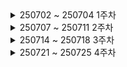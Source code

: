 <details> 
   <summary>250702 ~ 250704 1주차</summary>

<details> 
   <summary>250702 파이썬 1일차</summary> 

   - **Situation** – 상황

   ***변수, 연산자, 데이터타입(자료의 형태)에 대한 학습***

   - **Task** – 과제
   아래 내용 관련 문제들 주말에 공부하기
   
           1. 연산자 사용 중 실제 오류가 생길 수 있는 부분
               - ( ) 괄호로 우선 연산해야 하는 것들을 꼭 묶기
           2. 얕은복사 / 깊은복사 (원본 훼손되면 안되는 경우 주의하기)
           3. 컨테이너 자료형 중 매핑형
        
   - **Action** – 행동
   학습 내용 복습하기
   
           1. 고정 소수점(Fixed Point)과 부동 소수점(Floating Point)
           2. 문자열 이스케이프 (\역슬래시)
           3. 논리연산 (우선순위 not > and > or)
           4. 컨테이너 자료형 중 시퀀스 형(list, tuple, range)
           5. 공통 연산자 (가변형 타입, 불가변형 타입 모두 동일하게 사용할 수 있는 연산자)
   
   - **Result** – 결과
   아래 내용을 이해함
   
           1. 동등비교연산(자료형, 값) / 완전항등연산(주소, 자료형, 값)
           2. 단락평가(Short Circuit Evalution) - 하나면 참이면 어차피 참이기 때문에 거기서 평가를 멈춤
           3. 가변형 타입(list) vs 불가변형 타입(tuple, range)
</details>

<details> 
   <summary>250703 파이썬 2일차</summary> 

- **Situation** – 상황

***제어문[조건문, 반복문(while)]에 대한 학습***

- **Task** – 과제
아래 내용 관련 문제들 주말에 공부하기

        1. 조건문, 반복문에서 '가독성(짧은 줄), 실행시간 짧게, 메모리 적게' 할 수 있는 코드 작성
        2. 순서도 작성하는 방법 연습하기 (https://app.code2flow.com/)(https://draw.io)
        
- **Action** – 행동
학습 내용 복습하기

        1. 간단한 if문, 다중 조건문
        2. while 문
        3. match~case문
            - ' _ ' (언더바)는 와일드카드라고 부르고 앞에 조건들을 제외한 모든 것을 포함
            - ' | ' (OR)은 또는을 의미. 둘 중에 하나라도 만족하면 참
            - ' * ' (별)은 앞에 값을 제외하고 나머지 요소들을 모두 저장하는 변수(패킹) 앞에 붙임
- match~case문
```
match 변수 or 값:
    case 값:
        실행문
```

- **Result** – 결과
아래 내용을 이해함

        1. flag 변수 - 여러개의 조건문들이 하나의 상황에 의해서 함께 제어되어야 하는 경우
        2. := (왈러스 오퍼레이터, 바다코끼리 연산자) - 할당과 리턴을 동시에 하게 해줍니다.
  </details>

<details> 
   <summary>250704 파이썬 3일차</summary> 

<u>개인사정으로 독학</u>
- 파이썬 기초 2 제어문 ~ 기초 3 데코레이터
 </details>
 
</details>


<details> 
   <summary>250707 ~ 250711 2주차</summary>
<details> 
   <summary>250707 파이썬 4일차</summary> 

- **Situation** – 상황
  
    ***함수, 문자열 출력, 정규식에 대한 학습***

- **Task** – 과제
익숙하지 않은 내용 공부하기

        1. 정규식(Regular Expression)
            1. match()
            2. search()
            3. findall()
            4. finditer()
            - 정규식 패턴 찾기 사이트: https://regex101.com/
        
- **Action** – 행동
학습 내용 복습하기

        1. List Comprehension
        - 기존 List를 사용해서 간단히 다른 리스트를 만드는 기법
        - [(변수에 적용할 수식) for (변수) in (for문이 돌아가는 범위)]
        2. 문자열 메소드
            1. split()
            2. replace()
            3. strip()
            4. join()
            5. format()

- **Result** – 결과
아래 내용을 배움

        1. p = re.compile(r"^happy", re.I)
            - 정규식에는 raw string 표기를 습관적으로 붙여주기
        2. join은 split과 반대로 iterable 객체를 string으로 만들어줌
        3. re.sub()
            - 위치를 소괄호로 분리해서 1부터 순서대로 끊어서 부르는 그루핑과 연계해서많이 사용
</details>

<details> 
   <summary>250708 파이썬 5일차</summary> 

- **Situation** – 상황

  ***모듈, 패키지, 클래스 기초에 대한 학습***

- **Task** – 과제
아래 내용 관련 문제들 주말에 공부하기

        1. 예외 응용 하기
        
- **Action** – 행동
학습 내용 복습하기

        1. 예외처리
            try:
            예외가 발생할 가능성이 있는 코드
            except:
            예외가 발생할 때 실행할 코드
            else:
            잘 실행되면 실행할 코드
            finally:
            되든 안되든 반드시 실행할 코드
        2. 코드를 작성하면서 발생할 수 있는 예외 처리 방법 2가지
            1. LBYL(Look Before You Leap)
            2. EAFP(It's Easier Ask Forgiveness Than Permission)
        3. 클래스 변수, 클래스 메서드, 인스턴스 변수, 인스턴스 메서드
        4. 예외처리시 하위예외를 먼저 작성하고 상위예외를 작성
        

- **Result** – 결과
아래 내용을 배움

        1. 모듈명.변수 or 모듈명.함수() 정도까지로 import 해서 사용하는 것을 권장(어디 출신인지 안 쓰고도 해당 함수와 변수, 클래스를 불러올 수 있지만 권장안함)
        2. 객체 지향 언어와 절차 지향 언어의 차이
</details>

<details> 
   <summary>250709 파이썬 6일차</summary> 

- **Situation** – 상황
  
  ***클래스에 대한 심층 학습***

- **Task** – 과제
궁금한 부분 질문하거나 직접 해결하기

        1. 클래스 변수에 다차원 리스트(중첩 리스트) 사용했을 때 인스턴스 변수만 변경하고 싶어도 원본이 훼손됨
            - 원인 : 클래스 변수의 다차원(중첩) 리스트 객체는 모든 인스턴스가 공유하기 때문
            - 해결방법 : 깊은 복사(deepcopy)
    ```
        class Car:
        color_template = ['white', 'black', ['blue', 'silver']]

        def __init__(self, model, displacement, is_domestic):
            self.model = model
            self.displacement = displacement
            self.is_domestic = is_domestic
            import copy
            self.color = copy.deepcopy(Car.color_template)
    ```
        
- **Action** – 행동
학습 내용 복습하기

        1. 생략 가능한 정보는 디폴트 파라미터에 작성한다
        즉 꼭 입력이 필요한 정보는 디폴트 값을 주지 않는다
    ```
        def __init__(self, account, name, password, balance=0)
    ```
        2. int, bool, str, float, list, tuple, range 등 파이썬 자체 제공 클래스 외에도 사용자가 직접 새로운 클래스 만들 수 있음
        (함수도 클래스로 정의되어 있음, 파이썬은 클래스가 아닌 것이 없음)

        3. 부모클래스의 __init__()을 재사용, super() 사용해서 부모클래스 호출
    ```
        def __init__(self, is_tuned: bool = False, *args, **kwargs):
            super().__init__(*args, **kwargs)
    ```

        4. @property : 동작(함수)를 값(변수)처럼 사용하게 하는 데코레이터
            @get_pw.setter : @ property 의 짝궁인 setter
    
        

- **Result** – 결과
아래 내용을 배움

        1. 맹글링 - 파이썬에서 은닉성을 변칙처럼 구현
        2. 오버로딩
            - 클래스 내의 하나의 메소드가 여러개의 기능을 처리
            - 파이썬은 오버로딩 x
            - 연산자 오버로딩이라고 매직 메소드를 이용해서 눈속임
        3. 오버라이딩
             - 메소드를 재정의(덮어쓴다)
                - 메소드 뿐 아니라 속성도 오버라이팅
            - 부모한테 물려받은 메소드를 그대로 사용하지 않겠다는 의미
                - 자식 클래스에서 부모에게 있던 메소드를 고쳐쓰는 법
                - 상속이 되어야만 재정의 할 수 있다
                - 상속받은 메소드와 동일한 이름이어야 함
</details>

<details> 
   <summary>250710 데이터분석 1일차</summary> 

- **Situation** – 상황

    ***NumPy에 대한 학습***

- **Task** – 과제
궁금한 부분 질문하거나 직접 해결하기

        1. reshape
        배열의 총 원소 수는 그대로 유지한 채, 배열의 차원(shape) 을 새롭게 바꿈
    ```
        arr = np.array([1, 2, 3, 4, 5, 6, 7, 8, 9, 10, 11, 12])
        reshaped3 = arr.reshape(3, 1, -1)

        reshaped3.shape: (3, 1, 4)
        [[[ 1  2  3  4]]

        [[ 5  6  7  8]]

        [[ 9 10 11 12]]]

    ```

        2. np.nan, np.inf
            - Not a Number : 브로드캐스팅이 가능한, None을 의미하는 넘파이의 객체
            - infinite : 브로드캐스팅이 가능한, 결측치와는 구분된 처리하는 과정에서 잘못된 값 등을 채워넣기 위한 넘파이 객체
        
- **Action** – 행동
학습 내용 복습하기

        1. axis
            np.append(arr, values, axis)
            1. 2차원일 때
                - 행 : axis=0
                - 열 : axis=1
            2. 3차원일 때
                - 열 : axis=2
        2. 브로드캐스팅
            Numpy에서 shape가 다른 배열 간에도 산술 연산이 가능하게 하는 메커니즘
        3. 복원, 비복원 추출
            
    ```     
             a = np.array([1, 2, 3, 4, 5])
             np.random.choice(a, size=4, replace=True) #복원

    ```
    ```
             a = np.array([1, 2, 3, 4, 5])
             np.random.choice(a, 4, replace=False)#비복원
                
    ```

- **Result** – 결과
아래 내용을 배움

        1. str으로 된 자료가 있으면 나머지도 str으로 변환하기 때문에 두 번째줄 코드처럼 str으로 된 자료가 있으면 dtype으로 형변환 명시
    ```
        np.array([1.2, '2.1', 5.5]) # 형변환 주의
        np.array([1.2, '2.1', 5.5], dtype='float') # dtype으로 형변환 명시

    ```
        2. 난수를 만드는 알고리즘을 돌리는 최초의 같은 값으로 고정해서 사용
        
    ```
        import random  # 내장 파이썬

        random.seed(3) # 코드셀에 같이 넣어주시는 게 값을 실제로 윗 셀과 같도록 하는 방법
        random.randint(1, 100)

    ```
    ```
        np.random.randint(1,2) # 넘파이 min <= x < max (2 절대 안나옴)

        rng = np.random.default_rng(3) # 씨드 인스턴스
        rng.integers(low=1, high=3, size=1) # 넘파이 min <= x < max

    ```
</details>

<details> 
   <summary>250711 데이터분석 2일차</summary> 

- **Situation** – 상황

    ***Pandas에 대한 학습***

- **Task** – 과제
아래 내용 관련 문제들 주말에 공부하기

        1. Grouping Analysis

        2. Melt

        3. Pivot table

        4. Function Apply


- **Action** – 행동
학습 내용 복습하기

        1. 데이터프레임(dataframe)
            - 엑셀과 같이, 인덱스(index), 변수(column), 값(value)로 이루어진 데이터 구조
            - 판다스의 특수한 자료형
            - 2차원 자료 구조, Series가 합쳐진 형태 (Series : 1차원 배열 자료 구조, 브로드캐스팅 가능, numpy로 연산되고 관리됨)

        2. 파생변수: 이미 있는 데이터를 특정 컬럼의 조건에 따라 새로 알고싶은 형태로 파생시키는 것
            - df['over25'] = df.나이 >= 25
        3. del / drop (삭제)
            - del df['over25']
            - df.drop('지역', axis=1) # axis=0 행 / axis=1 열
        4. df을 합치기 위한 명령어
            1. merge : 중복 x, 추려서 합침
            2. concat : 
                - 행 기준 pd.concat(df, data)
                - 열 기준 pd.concat((df, data), axis=1)
                - 둘 다 가지고 있는 값만 추려서 리턴 pd.concat((df, data), join='inner')
            3. join : 조건을 걸어서 합침
    
    

- **Result** – 결과
아래 내용을 배움

        1. 기본 코드
            1. data = pd.DataFrame(data)

            2. data.info()
                : 개발자가 확인해야 자료로서의 구조를 보여줌
            3. data.describe(include='all')
                : 수집된 자료들의 경향성을 보여주기 위한 대푯값
            4. data.head(1) / data.tail(1)
                : 앞의 5줄까지 출력 / 뒤에 5줄까지 출력

        2. df2 = df.copy()
            : numpy처럼 pandas의 copy()도 deepcopy
        
        3. loc은 label 값으로 접근하고 iloc은 index 기준으로 접근
            - loc 시작인덱스 : 끝인덱스
            - iloc 시작인덱스 : 끝인덱스값 + 1
        4. 열, 행 으로 동작하는 판다스를 행, 열 순서로 동작하는 넘파이의 조건으로 가져오기 위해 loc사용
</details>

</details>


<details> 
   <summary>250714 ~ 250718 3주차</summary>
   
<details> 
   <summary>250714 데이터시각화 1일차</summary> 

- **Situation** – 상황

    ***데이터분석 EDA, matplotlib, seaborn에 대한 학습***

- **Task** – 과제
아래 내용 주말까지 공부하기

        1. Box Plot( 명목형 변수 x축, 연속형 변수 y축)
            1. Five-number Summary: 5가지 주요 통계량이 시각적으로 표현됨
            2. 여러 그룹 간 데이터를 비교할 때 유용
            3. 데이터의 신뢰구간과 이상치를 빠르게 확인할 수 있음
        2. male의 iqr 범위 / female의 iqr 범위 계산해서 이상치 값 찾기 문제(male 6개, female 1개)
            - 이상치 : 1.5 * iqr(The interquartile range(3분위수-1분위수)) 을 벗어난 값
        3. Barplot, 서브플롯 그리기
        4. Scatter Plot, Count Plot, distplot, kdeplot, Violin Plot, Heatmap, Pair Plot



- **Action** – 행동
학습 내용 복습하기

        1. 질적 변수의 종류(수학적 연산결과는 아무런 의미가 없음)
            - 명목형 : 변수나 크기가 순서에 대한 의미를 부여할 수 없는 경우
            - 순서형 : 변수가 어떤 기준에 따라 순서에 의미를 부여할 수 있는 경우

        2. 양적 변수의 종류(덧셈, 뺄셈 등의 연산 가능 + 의미있음)
            - 이산형 : 변수가 취할 수 있는 값을 하나하나 셀 수 있는 경우
            - 연속형 : 변수가 구간 안의 모든 값을 가질 수 있는 경우

        3. 그래프가 여러개의 데이터를 표현할 경우, 누락된 정보가 없는지 확인해봐야함
        
        4. Histograms
            1. 양적변수(연속형 변수)를 특정 구간으로 나눠서 그 범위에 해당하는 데이터의 '빈도'를 막대그래프로 표시
            2. 양적변수의 경향성(평균 근처에 값이 몰려있는지, 얼마나 몰려있는지 같은 특징을 파악)
        
    
    

- **Result** – 결과
아래 내용을 배움

        1. EDA와 CDA
            - 탐색적 데이터 분석(EDA) : 원 데이터(Raw data)를 가지고 유연하게 데이터를 탐색하고, 데이터의 특징과 구조로부터 얻은 정보를 바탕으로 통계모형을 만드는 분석방법
            - 확증적 데이터 분석(CDA) : 가설을 설정한 후, 수집한 데이터로 가설을 평가하고 추정하는 전통적인 분석
            - 탐색적 데이터 분석(EDA: Exploratory Data Analysis)는 기술통계
            - 확증적 데이터 분석(CDA: Confirmatory Data Analysis)는 추론통계

        2. Scatter Plots(산점도)
            - 양적변수와 양적변수 사이의 상관관계를 파악 - 상관관계, 이상치의 분포
        
        3. Stack Plots
            1.횡단적 관점과 종단적 관점을 하나의 그래프에 표현할 수 있음
            2. 누적된 각 데이터의 값자체 뿐 아니라 전체 중의 비율을 함께 보고, 변화량도 확인할 수 있음
            3. 시간에 따라 변화하는 값에 사용
        4. Seaborn
            1. Matplotlib을 기반으로 다양한 색상 테마와 통계용 차트 등의 기능을 추가한 시각화 패키지
            2.함수가 쉬우며 직관적으로 결과를 확인할 수 있음
            3.seaborn은 시각화용 패키지라서 결과를 직접 보여주지 않음
</details>

<details> 
   <summary>250715 데이터시각화 2일차</summary>
   
- **Situation** – 상황

    ***데이터 분석 방법론, EDA 기초, EDA를 위한 시각화 패키지(Matplotlib, Plotly)***

- **Task** – 과제
미니 프로젝트(데이터 활용 분석 및 시각화 진행)에서 EDA 실습하기

        1. 미니 프로젝트 주제 선정 및 데이터 탐색

- **Action** – 행동
학습 내용 복습하기

        1. PLOTLY
           - 인터랙티브 그래프 생성
           - fig 객체는 기본적으로 JSON 형식으로 데이터를 그림
           - 파이썬에서 Plotly로 그림을 그리는 방법은 3가지
              1. dict 형식으로 그리는 방법
                 : 가능은 하나 섬세하게 그래프를 그리려면 복잡하여 거의 쓰이지 않음
              2. Express를 통해서 그리는 방법
                 : px를 통해 템플릿으로 그래프를 빠르게 그리기 가능 (https://plotly.com/python/plotly-express/)
              3. Graph_objects를 통해서 그리는 방법
                 : 섬세한 커스터마이징이 가능, 그래프를 겹쳐그릴 수 있음(https://plotly.com/python/reference/)

        2. Scatter Plot

        3. Line Chart
        
        4. 시계열(Time Series) 그래프

        5. Bar Charts
           - 범주형 자료에 대한 카운팅, Category나 class에 대한 비교

           - 순위형 자료에 대해 카운팅할 때

           - 여러 범주형 변수에 대한 Overlay를 확인 가능
        6. Histogram

        7. Distribution Plot

        8. Box Plot & Violin Plot

        9. 트리맵

        10. Maps
        
- **Result** – 결과
아래 내용을 배움

        1. go.Figure
           - data : 데이터에 관한 정보
           - layout : 제목, 폰트, 축, 범례 등 레이아웃 설정 정보
           - go.update_layout : fig에 레이아웃 추가 업데이트
           - go.add_trace : fig에 시각요소 추가 삽입 (subplot, map, 추가 그래프 등)
           - go.make_subplots : 다중 그래프 그리기
        2. 데이터셋 불러와서 데이터 검토하기 위한 코드
           - .info()
           - .describe(include='all')
           - .head()
           - .tail()
           - .unique()
        3. Plotly Fundamentals
           - 데이터 레이블
           - 색상 차원
           - 템플릿
           - 구성
           - 높이, 너비 및 여백 조정
           - 눈금 형식 지정
           - 글꼴, 제목, 범례 항목 및 축 제목 설정
           - 축(Axes)
           - 서브플롯(Subplots)
</details>

<details> 
   <summary>250716 ~ 250718 미니 프로젝트 및 발표(총 3일)</summary>

- **Situation** – 상황

    ***데이터 활용 분석 및 시각화 진행 (데이터를 입력받고, 해당 데이터에 적합한 방식으로 시각화한다)***

- **Task** – 과제
1. 서울시 시민행복지수 통계 데이터 전처리(출처: 서울열린데이터광장)
2. streamlit application 구현

- **Action** – 행동
1. GitHub 공용 repository 생성 및 branches 생성
2. 2020~2024년도 서울시 자치구별, 항목별 행복지수 데이터 전처리
3. Plotly로 그래프, 차트 생성(시계열 그래프, 레이더 차트)
   1. 지역별 행복도 변화량(5개년) - 항목별 꺾은선 그래프(해당 지역의 2020~2024년도 행복 지수)
   2. 원하는 자치구 행복지수 비교 - 레이더 차트를 통한 시각적 비교(항목별 5개년 평균 점수 사용)
4. 삶의 만족도 5개 항목에 대한 중요에 따른 유사한 지역 추천 시스템

- **Result** – 결과
1. GitHub : (https://github.com/beening01/happy.git)
2. Streamlit : (https://happy-disticts.streamlit.app/)
</details>

</details>


<details> 
   <summary>250721 ~ 250725 4주차</summary>

<details>
   <summary>250721 SQL 1일차</summary>

- **Situation** – 상황

    ***SQL 기초 문법과 기본 SELECT 문 및 GROUP BY, 조건문 등을 중심으로 학습***  
    *(참고 파일: `완_01_sql연습.sql`)*

- **Task** – 과제  
아래 SQL 쿼리를 직접 작성하여 동작 방식 이해하기

        1. 2019년 1분기 개봉 영화 중 관객수 10만 이상인 영화의 월별/유형별 관객 소계
        2. 상/하반기 구분 후, 매출 천만 이상 영화의 월별/유형별 관객 소계
        3. 부제가 있는 영화 개수 (':' 포함)
        4. 감독이 2명 이상일 때 쉼표(,) → 슬래시(/)로 바꾸어 출력

- **Action** – 행동  
기초 SQL 명령어와 데이터 형식, DB 개념 복습

        1. SQL 언어 구조 이해 (DML, DDL, DCL, TCL)
        2. SELECT ~ FROM ~ WHERE 기본 구문 실습
        3. 집계 함수 및 GROUP BY, ORDER BY 실습
        4. WHERE절에서의 다양한 조건문 사용
        5. DISTINCT, COUNT 함수 오류 주의사항 확인

- **Result** – 결과  

        1. SQL은 인덱스가 1부터 시작하며, SELECT 쿼리의 순서 및 문법 구조를 익힘
        2. 스키마(schema)와 데이터베이스(database)의 차이(MySQL에서는 유사)
        3. 데이터 웨어하우스, 데이터 마트, 레이크의 개념 정리
        4. 정형/반정형/비정형 데이터 유형 이해
        5. GROUP BY로 집계 시, SELECT 절에 포함된 컬럼 규칙 이해

</details>


<details>
   <summary>250722 SQL 2일차</summary>

- **Situation** – 상황

    ***테이블 간 관계를 탐색하기 위한 다양한 JOIN과 서브쿼리 학습***  
    *(참고 파일: `완_02_JOIN.sql`, `완_03_subquery.sql`)*

- **Task** – 과제  
다양한 JOIN과 서브쿼리 실습 문제 해결

        1. NEW YORK 근무 사원의 이름과 급여 조회
        2. emp와 dept를 조인해 사원명, 부서명 조회
        3. SMITH와 동일한 부서 사원 조회 (SMITH 제외)
        4. 사원-매니저 INNER JOIN / 매니저가 NULL인 경우 포함한 LEFT JOIN
        5. 40번 부서도 결과에 포함되는 OUTER JOIN 작성
        6. 급여 등급(salgrade) 조인을 통한 등급 확인

- **Action** – 행동  
JOIN 및 서브쿼리 활용 실습

        1. EQUI JOIN, NON-EQUI JOIN, OUTER JOIN, SELF JOIN 구조 익힘
        2. FROM 절에 서브쿼리(파생 테이블), SELECT 절 스칼라 서브쿼리 실습
        3. WHERE 절의 서브쿼리에 ANY, ALL, SOME 연산자 적용 방법 확인
        4. 다중 조인 시 테이블 별칭(alias) 및 ON 조건 활용법 숙지
        5. SQL의 동작순서: FROM -> WHERE -> (GROUP BY -> HAVING) -> SELECT -> ORDER BY -> LIMIT

- **Result** – 결과  

        1. INNER JOIN은 공통 컬럼이 양쪽 테이블에 존재할 때만 결과 출력
        2. OUTER JOIN은 NULL도 포함되므로 데이터 유실 방지 가능
        3. SELF JOIN은 한 테이블 내부 관계 탐색에 매우 효과적
        4. 서브쿼리는 복잡한 조건 분리 시 가독성과 성능 개선에 유리
        5. 서브쿼리 위치에 따라 사용 가능한 연산자가 다름을 이해

</details>


<details>
   <summary>250723 SQL 3일차</summary>

- **Situation** – 상황

    ***DML(INSERT/UPDATE/DELETE), 제약조건(INTEGRITY), 인덱스(INDEX) 등 실무 활용 중심 학습***  
    *(참고 파일: `완_04_DML-.sql`, `완_05_INTEGRITY-.sql`, `완_06_index-.sql`)*

- **Task** – 과제  
실제 데이터 삽입/수정/삭제 및 성능 튜닝 실습

        1. emp01 테이블 생성 및 다양한 INSERT 방식 실습
        2. UPDATE/DELETE와 TRANSACTION(트랜잭션) 처리 연습
        3. PK, FK, UNIQUE, CHECK 등 제약조건 추가 및 삭제 실습
        4. ON DELETE / ON UPDATE 옵션의 동작 방식 확인
        5. INDEX 생성/삭제 및 성능 비교

- **Action** – 행동  
테이블 생성부터 인덱스까지 전체 흐름 실습

        1. INSERT 구문: 전체 칼럼 vs 특정 칼럼 입력 실습
        2. UPDATE 구문: 조건절 포함, 연산 포함, JOIN 기반 수정
        3. DELETE vs TRUNCATE 비교 실습
        4. 트랜잭션(SAVEPOINT, ROLLBACK, COMMIT) 흐름 테스트
        5. PRIMARY KEY와 FOREIGN KEY 설정 및 조회
        6. CREATE INDEX / DROP INDEX 명령어 실습

- **Result** – 결과  

        1. DML 명령어는 COMMIT을 기준으로 반영/취소 가능
        2. 제약조건을 통해 데이터 무결성 확보 (예: NULL 제한, 참조 무결성)
        3. ON DELETE CASCADE는 부모 삭제 시 자식 데이터 자동 삭제됨
        4. 인덱스는 검색 속도를 높이지만 INSERT/UPDATE 성능에는 영향을 줄 수 있음
        5. 클러스터형 인덱스는 실제 데이터 정렬까지 변경함, 보조 인덱스는 별도 구조로 관리됨

</details>

